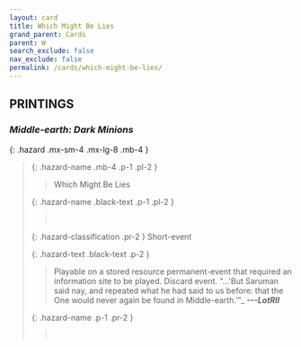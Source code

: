 ```yaml
---
layout: card
title: Which Might Be Lies
grand_parent: Cards
parent: W
search_exclude: false
nav_exclude: false
permalink: /cards/which-might-be-lies/
---
```


## PRINTINGS


### _Middle-earth: Dark Minions_

{: .hazard .mx-sm-4 .mx-lg-8 .mb-4 }
> {: .hazard-name .mb-4 .p-1 .pl-2 }
> > <div class="hazard-mp"></div>
> > <div class="card-name">Which Might Be Lies</div>
>
> {: .hazard-name .black-text .p-1 .pl-2 }
> > &nbsp;
>
> {: .hazard-classification .pr-2 }
> Short-event
>
> {: .hazard-text .black-text .p-2 }
> > Playable on a stored resource permanent-event that required an information site to be played. Discard event.   “...'But Saruman said nay, and repeated what he had said to us before: that the One would never again be found in Middle-earth.’”_ ***---LotRII*** 
>
> {: .hazard-name .p-1 .pr-2 }
> > <div class="card-shield"></div>
> > <div class="card-corruption">&nbsp;</div>

